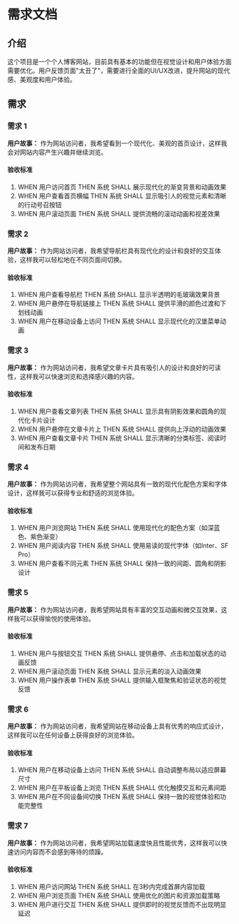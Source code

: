 # 需求文档

## 介绍

这个项目是一个个人博客网站，目前具有基本的功能但在视觉设计和用户体验方面需要优化。用户反馈页面"太丑了"，需要进行全面的UI/UX改进，提升网站的现代感、美观度和用户体验。

## 需求

### 需求 1

**用户故事：** 作为网站访问者，我希望看到一个现代化、美观的首页设计，这样我会对网站内容产生兴趣并继续浏览。

#### 验收标准

1. WHEN 用户访问首页 THEN 系统 SHALL 展示现代化的渐变背景和动画效果
2. WHEN 用户查看首页横幅 THEN 系统 SHALL 显示吸引人的视觉元素和清晰的行动号召按钮
3. WHEN 用户滚动页面 THEN 系统 SHALL 提供流畅的滚动动画和视差效果

### 需求 2

**用户故事：** 作为网站访问者，我希望导航栏具有现代化的设计和良好的交互体验，这样我可以轻松地在不同页面间切换。

#### 验收标准

1. WHEN 用户查看导航栏 THEN 系统 SHALL 显示半透明的毛玻璃效果背景
2. WHEN 用户悬停在导航链接上 THEN 系统 SHALL 提供平滑的颜色过渡和下划线动画
3. WHEN 用户在移动设备上访问 THEN 系统 SHALL 显示现代化的汉堡菜单动画

### 需求 3

**用户故事：** 作为网站访问者，我希望文章卡片具有吸引人的设计和良好的可读性，这样我可以快速浏览和选择感兴趣的内容。

#### 验收标准

1. WHEN 用户查看文章列表 THEN 系统 SHALL 显示具有阴影效果和圆角的现代化卡片设计
2. WHEN 用户悬停在文章卡片上 THEN 系统 SHALL 提供向上浮动的动画效果
3. WHEN 用户查看文章卡片 THEN 系统 SHALL 显示清晰的分类标签、阅读时间和发布日期

### 需求 4

**用户故事：** 作为网站访问者，我希望整个网站具有一致的现代化配色方案和字体设计，这样我可以获得专业和舒适的浏览体验。

#### 验收标准

1. WHEN 用户浏览网站 THEN 系统 SHALL 使用现代化的配色方案（如深蓝色、紫色渐变）
2. WHEN 用户阅读内容 THEN 系统 SHALL 使用易读的现代字体（如Inter、SF Pro）
3. WHEN 用户查看不同元素 THEN 系统 SHALL 保持一致的间距、圆角和阴影设计

### 需求 5

**用户故事：** 作为网站访问者，我希望网站具有丰富的交互动画和微交互效果，这样我可以获得愉悦的使用体验。

#### 验收标准

1. WHEN 用户与按钮交互 THEN 系统 SHALL 提供悬停、点击和加载状态的动画反馈
2. WHEN 用户滚动页面 THEN 系统 SHALL 显示元素的淡入动画效果
3. WHEN 用户操作表单 THEN 系统 SHALL 提供输入框聚焦和验证状态的视觉反馈

### 需求 6

**用户故事：** 作为网站访问者，我希望网站在移动设备上具有优秀的响应式设计，这样我可以在任何设备上获得良好的浏览体验。

#### 验收标准

1. WHEN 用户在移动设备上访问 THEN 系统 SHALL 自动调整布局以适应屏幕尺寸
2. WHEN 用户在平板设备上浏览 THEN 系统 SHALL 优化触摸交互和元素间距
3. WHEN 用户在不同设备间切换 THEN 系统 SHALL 保持一致的视觉体验和功能完整性

### 需求 7

**用户故事：** 作为网站访问者，我希望网站加载速度快且性能优秀，这样我可以快速访问内容而不会感到等待的烦躁。

#### 验收标准

1. WHEN 用户访问网站 THEN 系统 SHALL 在3秒内完成首屏内容加载
2. WHEN 用户浏览页面 THEN 系统 SHALL 使用优化的图片和资源加载策略
3. WHEN 用户进行交互 THEN 系统 SHALL 提供即时的视觉反馈而不出现明显延迟